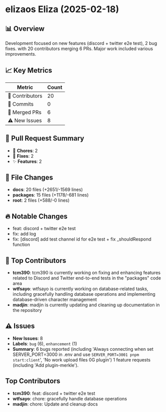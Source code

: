 # elizaos Eliza (2025-02-18)
    
## 📊 Overview
Development focused on new features (discord + twitter e2e test), 2 bug fixes. with 20 contributors merging 6 PRs. Major work included various improvements.

## 📈 Key Metrics
| Metric | Count |
|---------|--------|
| 👥 Contributors | 20 |
| 📝 Commits | 0 |
| 🔄 Merged PRs | 6 |
| ⚠️ New Issues | 8 |

## 🔄 Pull Request Summary
- 🧹 **Chores**: 2
- 🐛 **Fixes**: 2
- ✨ **Features**: 2

## 📁 File Changes
- **docs**: 20 files (+2651/-1569 lines)
- **packages**: 15 files (+1178/-681 lines)
- **root**: 2 files (+588/-0 lines)

## 🔥 Notable Changes
- feat: discord + twitter e2e test
- fix: add log
- fix: [discord] add test channel id for e2e test + fix _shouldRespond function

## 👥 Top Contributors
- **tcm390**: tcm390 is currently working on fixing and enhancing features related to Discord and Twitter end-to-end tests in the "packages" code area
- **wtfsayo**: wtfsayo is currently working on database-related tasks, including gracefully handling database operations and implementing database-driven character management
- **madjin**: madjin is currently updating and cleaning up documentation in the repository

## ⚠️ Issues
- **New Issues**: 8
- **Labels**: `bug` (6), `enhancement` (1)
- **Summary**: 6 bugs reported (including 'Always connecting when set SERVER_PORT=3000 in .env and use `SERVER_PORT=3001 pnpm start:client`', 'No work upload files 0G plugin') 1 feature requests (including 'Add plugin-merkle').

## Top Contributors
- **tcm390**: feat: discord + twitter e2e test
- **wtfsayo**: chore: gracefully handle database operations
- **madjin**: chore: Update and cleanup docs